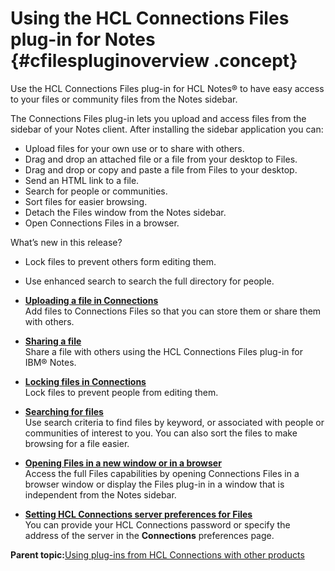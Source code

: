 # Using the HCL Connections Files plug-in for Notes {#cfilespluginoverview .concept}

Use the HCL Connections Files plug-in for HCL Notes® to have easy access to your files or community files from the Notes sidebar.

The Connections Files plug-in lets you upload and access files from the sidebar of your Notes client. After installing the sidebar application you can:

-   Upload files for your own use or to share with others.
-   Drag and drop an attached file or a file from your desktop to Files.
-   Drag and drop or copy and paste a file from Files to your desktop.
-   Send an HTML link to a file.
-   Search for people or communities.
-   Sort files for easier browsing.
-   Detach the Files window from the Notes sidebar.
-   Open Connections Files in a browser.

What’s new in this release?

-   Lock files to prevent others form editing them.
-   Use enhanced search to search the full directory for people.

-   **[Uploading a file in Connections](../../connectors/enduser/t_files_plugin_upload_file.md)**  
Add files to Connections Files so that you can store them or share them with others.
-   **[Sharing a file](../../connectors/enduser/t_files_plugin_sharing.md)**  
Share a file with others using the HCL Connections Files plug-in for IBM® Notes.
-   **[Locking files in Connections](../../connectors/enduser/t_files_plugin_lock_files.md)**  
Lock files to prevent people from editing them.
-   **[Searching for files](../../connectors/enduser/t_files_plugin_search_files.md)**  
Use search criteria to find files by keyword, or associated with people or communities of interest to you. You can also sort the files to make browsing for a file easier.
-   **[Opening Files in a new window or in a browser](../../connectors/enduser/t_files_plugin_browser.md)**  
Access the full Files capabilities by opening Connections Files in a browser window or display the Files plug-in in a window that is independent from the Notes sidebar.
-   **[Setting HCL Connections server preferences for Files](../../connectors/enduser/t_files_plugin_preferences.md)**  
You can provide your HCL Connections password or specify the address of the server in the **Connections** preferences page.

**Parent topic:**[Using plug-ins from HCL Connections with other products](../../connectors/enduser/c_plugin_enduser_help_over.md)

